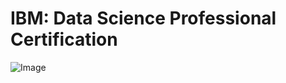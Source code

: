 # IBM: Data Science Professional Certification

![Image](https://images.ctfassets.net/m6umqhzgxppw/6dOBzEUQDb3EhwJyIcrXnC/17a775013182fd338a08dd87645c0bf1/IBM_logo_on_the_IBM_building.jpg?fl=progressive)
